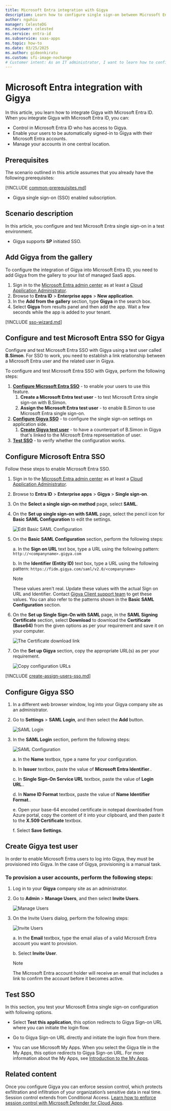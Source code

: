```yaml
---
title: Microsoft Entra integration with Gigya
description: Learn how to configure single sign-on between Microsoft Entra ID and Gigya.
author: nguhiu
manager: CelesteDG
ms.reviewer: celested
ms.service: entra-id
ms.subservice: saas-apps
ms.topic: how-to
ms.date: 03/25/2025
ms.author: gideonkiratu
ms.custom: sfi-image-nochange
# Customer intent: As an IT administrator, I want to learn how to configure single sign-on between Microsoft Entra ID and Gigya so that I can control who has access to Gigya, enable automatic sign-in with Microsoft Entra accounts, and manage my accounts in one central location.
---
```

# Microsoft Entra integration with Gigya

In this article,  you learn how to integrate Gigya with Microsoft Entra ID. When you integrate Gigya with Microsoft Entra ID, you can:

* Control in Microsoft Entra ID who has access to Gigya.
* Enable your users to be automatically signed-in to Gigya with their Microsoft Entra accounts.
* Manage your accounts in one central location.

## Prerequisites

The scenario outlined in this article assumes that you already have the following prerequisites:

[!INCLUDE [common-prerequisites.md](~/identity/saas-apps/includes/common-prerequisites.md)]
* Gigya single sign-on (SSO) enabled subscription.

## Scenario description

In this article,  you configure and test Microsoft Entra single sign-on in a test environment.

* Gigya supports **SP** initiated SSO.

## Add Gigya from the gallery

To configure the integration of Gigya into Microsoft Entra ID, you need to add Gigya from the gallery to your list of managed SaaS apps.

1. Sign in to the [Microsoft Entra admin center](https://entra.microsoft.com) as at least a [Cloud Application Administrator](~/identity/role-based-access-control/permissions-reference.md#cloud-application-administrator).
1. Browse to **Entra ID** > **Enterprise apps** > **New application**.
1. In the **Add from the gallery** section, type **Gigya** in the search box.
1. Select **Gigya** from results panel and then add the app. Wait a few seconds while the app is added to your tenant.

 [!INCLUDE [sso-wizard.md](~/identity/saas-apps/includes/sso-wizard.md)]

<a name='configure-and-test-azure-ad-sso-for-gigya'></a>

## Configure and test Microsoft Entra SSO for Gigya

Configure and test Microsoft Entra SSO with Gigya using a test user called **B.Simon**. For SSO to work, you need to establish a link relationship between a Microsoft Entra user and the related user in Gigya.

To configure and test Microsoft Entra SSO with Gigya, perform the following steps:

1. **[Configure Microsoft Entra SSO](#configure-azure-ad-sso)** - to enable your users to use this feature.
    1. **Create a Microsoft Entra test user** - to test Microsoft Entra single sign-on with B.Simon.
    1. **Assign the Microsoft Entra test user** - to enable B.Simon to use Microsoft Entra single sign-on.
1. **[Configure Gigya SSO](#configure-gigya-sso)** - to configure the single sign-on settings on application side.
    1. **[Create Gigya test user](#create-gigya-test-user)** - to have a counterpart of B.Simon in Gigya that's linked to the Microsoft Entra representation of user.
1. **[Test SSO](#test-sso)** - to verify whether the configuration works.

<a name='configure-azure-ad-sso'></a>

## Configure Microsoft Entra SSO

Follow these steps to enable Microsoft Entra SSO.

1. Sign in to the [Microsoft Entra admin center](https://entra.microsoft.com) as at least a [Cloud Application Administrator](~/identity/role-based-access-control/permissions-reference.md#cloud-application-administrator).
1. Browse to **Entra ID** > **Enterprise apps** > **Gigya** > **Single sign-on**.
1. On the **Select a single sign-on method** page, select **SAML**.
1. On the **Set up single sign-on with SAML** page, select the pencil icon for **Basic SAML Configuration** to edit the settings.

   ![Edit Basic SAML Configuration](common/edit-urls.png)

1. On the **Basic SAML Configuration** section, perform the following steps:

	a. In the **Sign on URL** text box, type a URL using the following pattern:
    `http://<companyname>.gigya.com`

    b. In the **Identifier (Entity ID)** text box, type a URL using the following pattern:
    `https://fidm.gigya.com/saml/v2.0/<companyname>`

	> [!NOTE]
	> These values aren't real. Update these values with the actual Sign on URL and Identifier. Contact [Gigya Client support team](https://developers.gigya.com/display/GD/Opening+A+Support+Incident) to get these values. You can also refer to the patterns shown in the **Basic SAML Configuration** section.

1. On the **Set up Single Sign-On with SAML** page, in the **SAML Signing Certificate** section, select **Download** to download the **Certificate (Base64)** from the given options as per your requirement and save it on your computer.

	![The Certificate download link](common/certificatebase64.png)

1. On the **Set up Gigya** section, copy the appropriate URL(s) as per your requirement.

	![Copy configuration URLs](common/copy-configuration-urls.png)

<a name='create-an-azure-ad-test-user'></a>

[!INCLUDE [create-assign-users-sso.md](~/identity/saas-apps/includes/create-assign-users-sso.md)]

## Configure Gigya SSO

1. In a different web browser window, log into your Gigya company site as an administrator.

2. Go to **Settings** > **SAML Login**, and then select the **Add** button.
   
    ![SAML Login](./media/gigya-tutorial/login.png "SAML Login")

3. In the **SAML Login** section, perform the following steps:
   
    ![SAML Configuration](./media/gigya-tutorial/configuration.png "SAML Configuration")
   
    a. In the **Name** textbox, type a name for your configuration.
   
    b. In **Issuer** textbox, paste the value of **Microsoft Entra Identifier**.. 
   
    c. In **Single Sign-On Service URL** textbox, paste the value of **Login URL**..
   
    d. In **Name ID Format** textbox, paste the value of **Name Identifier Format**..
   
    e. Open your base-64 encoded certificate in notepad downloaded from Azure portal, copy the content of it into your clipboard, and then paste it to the **X.509 Certificate** textbox.
   
    f. Select **Save Settings**.

## Create Gigya test user

In order to enable Microsoft Entra users to log into Gigya, they must be provisioned into Gigya. In the case of Gigya, provisioning is a manual task.

### To provision a user accounts, perform the following steps:

1. Log in to your **Gigya** company site as an administrator.

2. Go to **Admin** > **Manage Users**, and then select **Invite Users**.
   
    ![Manage Users](./media/gigya-tutorial/users.png "Manage Users")

3. On the Invite Users dialog, perform the following steps:
   
    ![Invite Users](./media/gigya-tutorial/invite-user.png "Invite Users")
   
    a. In the **Email** textbox, type the email alias of a valid Microsoft Entra account you want to provision.
    
    b. Select **Invite User**.
      
    > [!NOTE]
    > The Microsoft Entra account holder will receive an email that includes a link to confirm the account before it becomes active.
    > 

## Test SSO

In this section, you test your Microsoft Entra single sign-on configuration with following options. 

* Select **Test this application**, this option redirects to Gigya Sign-on URL where you can initiate the login flow. 

* Go to Gigya Sign-on URL directly and initiate the login flow from there.

* You can use Microsoft My Apps. When you select the Gigya tile in the My Apps, this option redirects to Gigya Sign-on URL. For more information about the My Apps, see [Introduction to the My Apps](https://support.microsoft.com/account-billing/sign-in-and-start-apps-from-the-my-apps-portal-2f3b1bae-0e5a-4a86-a33e-876fbd2a4510).

## Related content

Once you configure Gigya you can enforce session control, which protects exfiltration and infiltration of your organization’s sensitive data in real time. Session control extends from Conditional Access. [Learn how to enforce session control with Microsoft Defender for Cloud Apps](/cloud-app-security/proxy-deployment-any-app).
